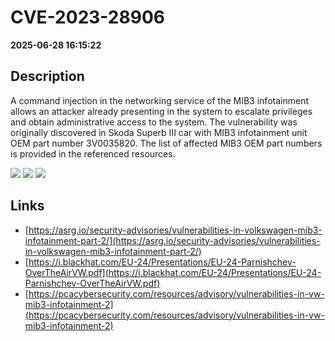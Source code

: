 # CVE-2023-28906

**2025-06-28 16:15:22**

## Description
A command injection in the networking service of the MIB3 infotainment allows an attacker already presenting in the system to escalate privileges and obtain administrative access to the system.
The vulnerability was originally discovered in Skoda Superb III car with MIB3 infotainment unit OEM part number 3V0035820. The list of affected MIB3 OEM part numbers is provided in the referenced resources.

![](https://img.shields.io/static/v1?label=Score&message=7.8&color=red)
![](https://img.shields.io/static/v1?label=Severity&message=HIGH&color=red)
![](https://img.shields.io/static/v1?label=CWE&message=RCE&color=green)

## Links
- [https://asrg.io/security-advisories/vulnerabilities-in-volkswagen-mib3-infotainment-part-2/](https://asrg.io/security-advisories/vulnerabilities-in-volkswagen-mib3-infotainment-part-2/)
- [https://i.blackhat.com/EU-24/Presentations/EU-24-Parnishchev-OverTheAirVW.pdf](https://i.blackhat.com/EU-24/Presentations/EU-24-Parnishchev-OverTheAirVW.pdf)
- [https://pcacybersecurity.com/resources/advisory/vulnerabilities-in-vw-mib3-infotainment-2](https://pcacybersecurity.com/resources/advisory/vulnerabilities-in-vw-mib3-infotainment-2)
